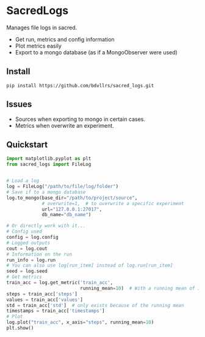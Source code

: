 # SacredLogs
Manages file logs in sacred.
- Get run, metrics and config information
- Plot metrics easily
- Export to a mongo database (as if a MongoObserver were used)

## Install
`pip install https://github.com/bdvllrs/sacred_logs.git`

## Issues
- Sources when exporting to mongo in certain cases.
- Metrics when overwrite an experiment.

## Quickstart

```python
import matplotlib.pyplot as plt
from sacred_logs import FileLog


# Load a log
log = FileLog("/path/to/file/log/folder")
# Save if to a mongo database
log.to_mongo(base_dir="/path/to/project/source",
             # overwrite=1,  # to overwrite a specific experiment
             url="127.0.0.1:27017",
             db_name="db_name")

# Or directly work with it...
# Config used
config = log.config
# Logged outputs
cout = log.cout
# Information on the run
run_info = log.run
# You can also use log[run_item] instead of log.run[run_item]
seed = log.seed
# Get metrics
train_acc = log.get_metric('train_acc',
                           running_mean=10)  # With a running mean of 10
steps = train_acc['steps']
values = train_acc['values']
std = train_acc['std']  # only exists because of the running mean
timestamps = train_acc['timestamps']
# Plot
log.plot("train_acc", x_axis="steps", running_mean=10)
plt.show()
```